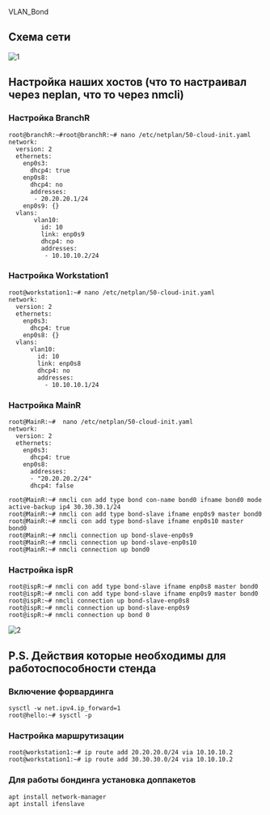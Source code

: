 VLAN_Bond
## Схема сети
 ![1](screen/3.png)
## Настройка наших хостов (что то настраивал через neplan, что то через nmcli)
### Настройка BranchR
```
root@branchR:~#root@branchR:~# nano /etc/netplan/50-cloud-init.yaml
network:
  version: 2
  ethernets:
    enp0s3:
      dhcp4: true
    enp0s8:
      dhcp4: no
      addresses:
       - 20.20.20.1/24
    enp0s9: {}
  vlans:
       vlan10:
         id: 10
         link: enp0s9
         dhcp4: no
         addresses:
          - 10.10.10.2/24
```
### Настройка Workstation1
```
root@workstation1:~# nano /etc/netplan/50-cloud-init.yaml
network:
  version: 2
  ethernets:
    enp0s3:
      dhcp4: true
    enp0s8: {}
  vlans:
      vlan10:
        id: 10
        link: enp0s8
        dhcp4: no
        addresses:
          - 10.10.10.1/24

```
### Настройка MainR
```
root@MainR:~#  nano /etc/netplan/50-cloud-init.yaml
network:
  version: 2
  ethernets:
    enp0s3:
      dhcp4: true
    enp0s8:
      addresses:
      - "20.20.20.2/24"
      dhcp4: false

root@MainR:~# nmcli con add type bond con-name bond0 ifname bond0 mode active-backup ip4 30.30.30.1/24
root@MainR:~# nmcli con add type bond-slave ifname enp0s9 master bond0
root@MainR:~# nmcli con add type bond-slave ifname enp0s10 master bond0
root@MainR:~# nmcli connection up bond-slave-enp0s9
root@MainR:~# nmcli connection up bond-slave-enp0s10
root@MainR:~# nmcli connection up bond0
```
### Настройка ispR
```
root@ispR:~# nmcli con add type bond-slave ifname enp0s8 master bond0
root@ispR:~# nmcli con add type bond-slave ifname enp0s9 master bond0
root@ispR:~# nmcli connection up bond-slave-enp0s8
root@ispR:~# nmcli connection up bond-slave-enp0s9
root@ispR:~# nmcli connection up bond 0
```
![2](screen/2.png)
## P.S. Действия которые необходимы для работоспособности стенда
### Включение форвардинга
```
sysctl -w net.ipv4.ip_forward=1
root@hello:~# sysctl -p
```
### Настройка маршрутизации
```
root@workstation1:~# ip route add 20.20.20.0/24 via 10.10.10.2
root@workstation1:~# ip route add 30.30.30.0/24 via 10.10.10.2
```
### Для работы бондинга установка доппакетов
```
apt install network-manager
apt install ifenslave
```
